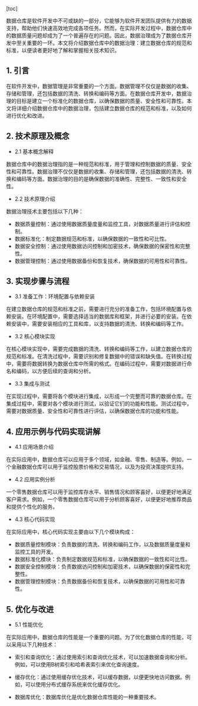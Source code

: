 
[toc]                    
                
                
数据仓库是软件开发中不可或缺的一部分，它能够为软件开发团队提供有力的数据支持，帮助他们快速高效地完成各项任务。然而，在实际开发过程中，数据仓库中的数据质量问题却成为了一个普遍存在的问题。因此，数据治理成为了数据仓库开发中至关重要的一环。本文将介绍数据仓库中的数据治理：建立数据仓库的规范和标准，以便读者更好地了解和掌握相关技术知识。

## 1. 引言

在软件开发中，数据管理是非常重要的一个方面。数据管理不仅仅是数据的收集、存储和管理，还包括数据的清洗、转换和编码等方面。在数据仓库开发中，数据治理的目标是建立一个标准化的数据仓库，以确保数据的质量、安全性和可靠性。本文将详细介绍数据仓库中的数据治理，包括建立数据仓库的规范和标准，以及如何进行优化和改进。

## 2. 技术原理及概念

- 2.1 基本概念解释

数据仓库中的数据治理指的是一种规范和标准，用于管理和控制数据的质量、安全性和可靠性。数据治理不仅仅是数据的收集、存储和管理，还包括数据的清洗、转换和编码等方面。数据治理的目的是确保数据的准确性、完整性、一致性和安全性。

- 2.2 技术原理介绍

数据治理技术主要包括以下几种：

- 数据质量控制：通过使用数据质量度量和监控工具，对数据质量进行评估和控制。
- 数据标准化：制定数据规范和标准，以确保数据的一致性和可比性。
- 数据安全控制：通过使用数据访问控制和加密技术，确保数据的保密性和完整性。
- 数据管理控制：通过使用数据备份和恢复技术，确保数据的可用性和可靠性。

## 3. 实现步骤与流程

- 3.1 准备工作：环境配置与依赖安装

在建立数据仓库的规范和标准之前，需要进行充分的准备工作，包括环境配置与依赖安装。在环境配置中，需要选择适当的数据库和框架，并进行必要的安装。在依赖安装中，需要安装相应的工具和库，以支持数据的清洗、转换和编码等工作。

- 3.2 核心模块实现

在核心模块实现中，需要完成数据的清洗、转换和编码等工作，以建立数据仓库的规范和标准。在清洗过程中，需要识别和修复数据中的错误和缺失值。在转换过程中，需要将数据转换为数据仓库中所需的格式。在编码过程中，需要对数据进行命名和编码，以方便后续的查询和分析。

- 3.3 集成与测试

在实现过程中，需要将各个模块进行集成，以形成一个完整而可靠的数据仓库。在集成过程中，需要对各个模块进行测试，以验证它们的功能和性能。测试过程中，需要对数据质量、安全性和可靠性进行评估，以确保数据仓库的功能和性能。

## 4. 应用示例与代码实现讲解

- 4.1 应用场景介绍

在实际应用中，数据仓库可以应用于多个领域，如金融、零售、制造等。例如，一个金融数据仓库可以用于监控股票价格和交易情况，以及为投资决策提供支持。

- 4.2 应用实例分析

一个零售数据仓库可以用于监控库存水平、销售情况和顾客喜好，以便更好地满足客户需求。例如，一个零售数据仓库可以用于分析顾客喜好，以便更好地推荐商品和提供个性化的服务。

- 4.3 核心代码实现

在实际应用中，核心代码实现主要由以下几个模块构成：

- 数据质量控制模块：负责数据的清洗、转换和编码工作，以及数据质量度量和监控工具的开发。
- 数据标准化模块：负责制定数据规范和标准，以确保数据的一致性和可比性。
- 数据安全控制模块：负责数据访问控制和加密技术，以确保数据的保密性和完整性。
- 数据管理控制模块：负责数据备份和恢复技术，以确保数据的可用性和可靠性。

## 5. 优化与改进

- 5.1 性能优化

在实际应用中，数据仓库的性能是一个重要的问题。为了优化数据仓库的性能，可以采用以下几种技术：

- 索引和查询优化：通过使用索引和查询优化技术，可以加速数据查询和分析。例如，可以使用B树索引和哈希表索引来优化查询速度。
- 缓存优化：通过使用缓存优化技术，可以缓存数据，以便更快地访问数据。例如，可以使用分布式缓存系统来优化缓存优化。

- 数据库优化：数据库优化是优化数据仓库性能的一种重要技术。

